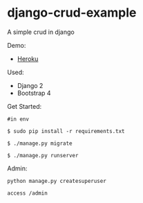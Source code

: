 # django-crud-example
A simple crud in django

Demo:

- [Heroku](https://polar-waters-34271.herokuapp.com/)

Used:

- Django 2
- Bootstrap 4

Get Started:

```
#in env

$ sudo pip install -r requirements.txt

$ ./manage.py migrate

$ ./manage.py runserver

```

Admin:

```
python manage.py createsuperuser

access /admin
```
